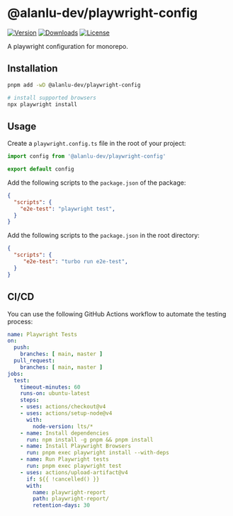 
# @alanlu-dev/playwright-config

<p>
 <a href="https://github.com/alanlu-dev/web-kit/blob/main/packages/playwright-config/CHANGELOG.md"><img src="https://img.shields.io/github/v/release/alanlu-dev/web-kit?filter=@alanlu-dev/playwright-config%2A&style=flat" alt="Version"></a>
 <a href="https://www.npmjs.com/package/@alanlu-dev/playwright-config"><img src="https://img.shields.io/npm/dm/@alanlu-dev/playwright-config" alt="Downloads"></a>
 <a href="https://github.com/alanlu-dev/web-kit/blob/main/LICENSE"><img src="https://img.shields.io/github/license/alanlu-dev/web-kit?style=flat" alt="License"></a>
</p>

A playwright configuration for monorepo.

## Installation

```bash
pnpm add -wD @alanlu-dev/playwright-config

# install supported browsers
npx playwright install
```

## Usage

Create a `playwright.config.ts` file in the root of your project:

```js
import config from '@alanlu-dev/playwright-config'

export default config
```

Add the following scripts to the `package.json` of the package:

```json
{
  "scripts": {
    "e2e-test": "playwright test",
  }
}
```

Add the following scripts to the `package.json` in the root directory:

```json
{
  "scripts": {
     "e2e-test": "turbo run e2e-test",
  }
}
```

## CI/CD

You can use the following GitHub Actions workflow to automate the testing process:

```yaml
name: Playwright Tests
on:
  push:
    branches: [ main, master ]
  pull_request:
    branches: [ main, master ]
jobs:
  test:
    timeout-minutes: 60
    runs-on: ubuntu-latest
    steps:
    - uses: actions/checkout@v4
    - uses: actions/setup-node@v4
      with:
        node-version: lts/*
    - name: Install dependencies
      run: npm install -g pnpm && pnpm install
    - name: Install Playwright Browsers
      run: pnpm exec playwright install --with-deps
    - name: Run Playwright tests
      run: pnpm exec playwright test
    - uses: actions/upload-artifact@v4
      if: ${{ !cancelled() }}
      with:
        name: playwright-report
        path: playwright-report/
        retention-days: 30

```
